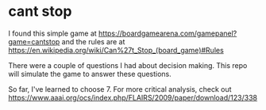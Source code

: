 # cant stop
I found this simple game at https://boardgamearena.com/gamepanel?game=cantstop and 
the rules are at https://en.wikipedia.org/wiki/Can%27t_Stop_(board_game)#Rules

There were a couple of questions I had about decision making.  This repo will 
simulate the game to answer these questions.

So far, I've learned to choose 7.  For more critical analysis, check out
https://www.aaai.org/ocs/index.php/FLAIRS/2009/paper/download/123/338 